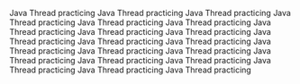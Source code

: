 Java Thread practicing
Java Thread practicing
Java Thread practicing
Java Thread practicing
Java Thread practicing
Java Thread practicing
Java Thread practicing
Java Thread practicing
Java Thread practicing
Java Thread practicing
Java Thread practicing
Java Thread practicing
Java Thread practicing
Java Thread practicing
Java Thread practicing
Java Thread practicing
Java Thread practicing
Java Thread practicing
Java Thread practicing
Java Thread practicing
Java Thread practicing